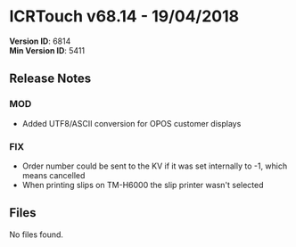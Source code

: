 # ICRTouch v68.14 - 19/04/2018

__Version ID__: 6814
<br>__Min Version ID__: 5411

## Release Notes
### MOD
- Added UTF8/ASCII conversion for OPOS customer displays

### FIX
- Order number could be sent to the KV if it was set internally to -1, which means cancelled
- When printing slips on TM-H6000 the slip printer wasn't selected

## Files
No files found.

